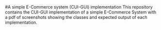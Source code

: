#A simple E-Commerce system (CUI-GUI) implementation
This repository contains the CUI-GUI implementation of a simple E-Commerce System with a pdf of screenshots showing the classes and expected output of each implementation.
